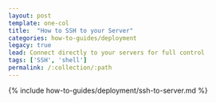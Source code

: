 ```yaml
---
layout: post
template: one-col
title:  "How to SSH to your Server"
categories: how-to-guides/deployment
legacy: true
lead: Connect directly to your servers for full control 
tags: ['SSH', 'shell']
permalink: /:collection/:path
---
```


{% include how-to-guides/deployment/ssh-to-server.md %}
